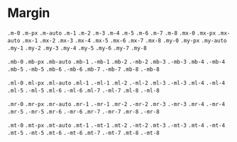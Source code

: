 # Margin

`.m-0`
`.m-px`
`.m-auto`
`.m-1`
`.m-2`
`.m-3`
`.m-4`
`.m-5`
`.m-6`
`.m-7`
`.m-8`
`.mx-0`
`.mx-px`
`.mx-auto`
`.mx-1`
`.mx-2`
`.mx-3`
`.mx-4`
`.mx-5`
`.mx-6`
`.mx-7`
`.mx-8`
`.my-0`
`.my-px`
`.my-auto`
`.my-1`
`.my-2`
`.my-3`
`.my-4`
`.my-5`
`.my-6`
`.my-7`
`.my-8`

`.mb-0`
`.mb-px`
`.mb-auto`
`.mb-1`
`.-mb-1`
`.mb-2`
`.-mb-2`
`.mb-3`
`.-mb-3`
`.mb-4`
`.-mb-4`
`.mb-5`
`.-mb-5`
`.mb-6`
`.-mb-6`
`.mb-7`
`.-mb-7`
`.mb-8`
`.-mb-8`

`.ml-0`
`.ml-px`
`.ml-auto`
`.ml-1`
`.-ml-1`
`.ml-2`
`.-ml-2`
`.ml-3`
`.-ml-3`
`.ml-4`
`.-ml-4`
`.ml-5`
`.-ml-5`
`.ml-6`
`.-ml-6`
`.ml-7`
`.-ml-7`
`.ml-8`
`.-ml-8`

`.mr-0`
`.mr-px`
`.mr-auto`
`.mr-1`
`.-mr-1`
`.mr-2`
`.-mr-2`
`.mr-3`
`.-mr-3`
`.mr-4`
`.-mr-4`
`.mr-5`
`.-mr-5`
`.mr-6`
`.-mr-6`
`.mr-7`
`.-mr-7`
`.mr-8`
`.-mr-8`

`.mt-0`
`.mt-px`
`.mt-auto`
`.mt-1`
`.-mt-1`
`.mt-2`
`.-mt-2`
`.mt-3`
`.-mt-3`
`.mt-4`
`.-mt-4`
`.mt-5`
`.-mt-5`
`.mt-6`
`.-mt-6`
`.mt-7`
`.-mt-7`
`.mt-8`
`.-mt-8`
